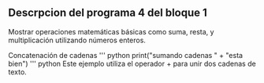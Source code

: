 ## Descrpcion del programa 4 del bloque 1
Mostrar operaciones matemáticas básicas como suma, resta, y multiplicación utilizando números enteros.

Concatenación de cadenas
''' python
print("sumando cadenas " + "esta bien")
''' python
Este ejemplo utiliza el operador + para unir dos cadenas de texto.

